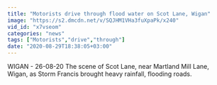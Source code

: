 ```yaml
---
title: "Motorists drive through flood water on Scot Lane, Wigan"
image: "https://s2.dmcdn.net/v/SQJHM1VHa3fuXpaPk/x240"
vid_id: "x7vseom"
categories: "news"
tags: ["Motorists","drive","through"]
date: "2020-08-29T18:38:05+03:00"
---
```

WIGAN - 26-08-20  The scene of Scot Lane, near Martland Mill Lane, Wigan, as Storm Francis brought heavy rainfall, flooding roads.
